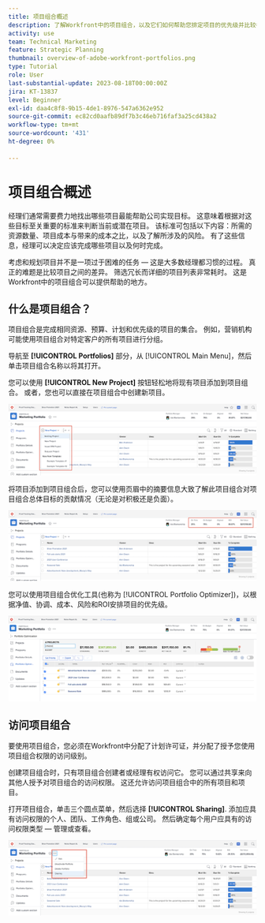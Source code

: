 ```yaml
---
title: 项目组合概述
description: 了解Workfront中的项目组合，以及它们如何帮助您排定项目的优先级并比较各个项目。
activity: use
team: Technical Marketing
feature: Strategic Planning
thumbnail: overview-of-adobe-workfront-portfolios.png
type: Tutorial
role: User
last-substantial-update: 2023-08-18T00:00:00Z
jira: KT-13837
level: Beginner
exl-id: daa4c8f8-9b15-4de1-8976-547a6362e952
source-git-commit: ec82cd0aafb89df7b3c46eb716faf3a25cd438a2
workflow-type: tm+mt
source-wordcount: '431'
ht-degree: 0%

---
```


# 项目组合概述

经理们通常需要费力地找出哪些项目最能帮助公司实现目标。 这意味着根据对这些目标至关重要的标准来判断当前或潜在项目。 该标准可包括以下内容：所需的资源数量、项目成本与带来的成本之比，以及了解所涉及的风险。 有了这些信息，经理可以决定应该完成哪些项目以及何时完成。

考虑和规划项目并不是一项过于困难的任务 — 这是大多数经理都习惯的过程。 真正的难题是比较项目之间的差异。 筛选冗长而详细的项目列表非常耗时。 这是Workfront中的项目组合可以提供帮助的地方。

## 什么是项目组合？

项目组合是完成相同资源、预算、计划和优先级的项目的集合。 例如，营销机构可能使用项目组合对特定客户的所有项目进行分组。

导航至 **[!UICONTROL Portfolios]** 部分，从 [!UICONTROL Main Menu]，然后单击项目组合名称以将其打开。

您可以使用 **[!UICONTROL New Project]** 按钮轻松地将现有项目添加到项目组合。 或者，您也可以直接在项目组合中创建新项目。

![下拉菜单的图像 [!UICONTROL New Project] 按钮](assets/01-portfolio-management3.png)

将项目添加到项目组合后，您可以使用页眉中的摘要信息大致了解此项目组合对项目组合总体目标的贡献情况（无论是对积极还是负面）。

![页面标题中项目组合摘要信息的图像](assets/02-portfolio-management1.png)

您可以使用项目组合优化工具(也称为 [!UICONTROL Portfolio Optimizer])，以根据净值、协调、成本、风险和ROI安排项目的优先级。

![在项目组合中排列项目优先级的图像](assets/03-portfolio-management2.png)

## 访问项目组合

要使用项目组合，您必须在Workfront中分配了计划许可证，并分配了授予您使用项目组合权限的访问级别。

创建项目组合时，只有项目组合创建者或经理有权访问它。 您可以通过共享来向其他人授予对项目组合的访问权限。 这还允许访问项目组合中的所有项目和项目。

打开项目组合，单击三个圆点菜单，然后选择 **[!UICONTROL Sharing]**. 添加应具有访问权限的个人、团队、工作角色、组或公司。 然后确定每个用户应具有的访问权限类型 — 管理或查看。

![的图像 [!UICONTROL Sharing] 中的选项 [!DNL Workfront] 作品集](assets/04-portfolio-management11.png)

<!--
Pro-tips graphic
If a user can't access a specific portfolio, make sure it's shared with them. The Workfront access level determines that a user can access portfolios in general, but sharing makes sure they can see specific portfolios. 
-->

<!--
Learn more graphic and links to documentation articles
* Portfolio overview   
* Create a portfolio 
* Create and manage portfolios 
* Navigate within a portfolio 
* Share a portfolio   
-->
